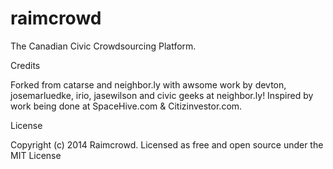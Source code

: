 raimcrowd
=========

The Canadian Civic Crowdsourcing Platform.

Credits

Forked from catarse and neighbor.ly with awsome work by devton, josemarluedke, irio, jasewilson and civic geeks at neighbor.ly! Inspired by work being done at SpaceHive.com & Citizinvestor.com.  

License

Copyright (c) 2014 Raimcrowd. Licensed as free and open source under the MIT License
